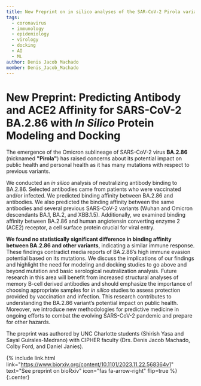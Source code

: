 ```yaml
---
title: New Preprint on in silico analyses of the SAR-CoV-2 Pirola variant
tags:
  - coronavirus
  - immunology
  - epidemiology
  - virology
  - docking
  - AI
  - ML
author: Denis Jacob Machado
member: Denis_Jacob_Machado
---
```


# New Preprint: Predicting Antibody and ACE2 Affinity for SARS-CoV-2 BA.2.86 with _In Silico_ Protein Modeling and Docking

The emergence of the Omicron sublineage of SARS-CoV-2 virus **BA.2.86** (nicknamed **"Pirola"**) has raised concerns about its potential impact on public health and personal health as it has many mutations with respect to previous variants.

We conducted an _in silico_ analysis of neutralizing antibody binding to BA.2.86. Selected antibodies came from patients who were vaccinated and/or infected. We predicted binding affinity between BA.2.86 and antibodies. We also predicted the binding affinity between the same antibodies and several previous SARS-CoV-2 variants (Wuhan and Omicron descendants BA.1, BA.2, and XBB.1.5). Additionally, we examined binding affinity between BA.2.86 and human angiotensin converting enzyme 2 (ACE2) receptor, a cell surface protein crucial for viral entry.

**We found no statistically significant difference in binding affinity between BA.2.86 and other variants**, indicating a similar immune response. These findings contradict media reports of BA.2.86’s high immune evasion potential based on its mutations. We discuss the implications of our findings and highlight the need for modeling and docking studies to go above and beyond mutation and basic serological neutralization analysis. Future research in this area will benefit from increased structural analyses of memory B-cell derived antibodies and should emphasize the importance of choosing appropriate samples for _in silico_ studies to assess protection provided by vaccination and infection. This research contributes to understanding the BA.2.86 variant’s potential impact on public health. Moreover, we introduce new methodologies for predictive medicine in ongoing efforts to combat the evolving SARS-CoV-2 pandemic and prepare for other hazards.

The preprint was authored by UNC Charlotte students (Shirish Yasa and Sayal Guirales-Medrano) with CIPHER faculty (Drs. Denis Jacob Machado, Colby Ford, and Daniel Janies).

{% include link.html link="https://www.biorxiv.org/content/10.1101/2023.11.22.568364v1" text="See preprint on bioRxiv" icon="fas fa-arrow-right" flip=true %}
{:.center}